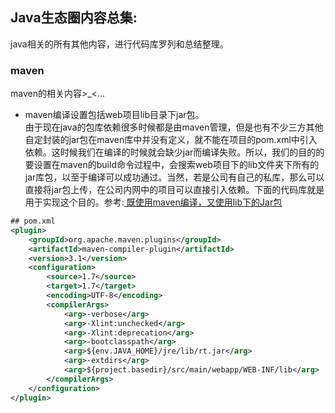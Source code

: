 ## Java生态圈内容总集:<br>
java相关的所有其他内容，进行代码库罗列和总结整理。<br>

### maven<br>
maven的相关内容>_<...<br>
* maven编译设置包括web项目lib目录下jar包。<br>
由于现在java的包库依赖很多时候都是由maven管理，但是也有不少三方其他自定封装的jar包在maven库中并没有定义，就不能在项目的pom.xml中引入依赖。这时候我们在编译的时候就会缺少jar而编译失败。所以，我们的目的的要设置在maven的build命令过程中，会搜索web项目下的lib文件夹下所有的jar库包，以至于编译可以成功通过。当然，若是公司有自己的私库，那么可以直接将jar包上传，在公司内网中的项目可以直接引入依赖。下面的代码库就是用于实现这个目的。参考:[ 既使用maven编译，又使用lib下的Jar包](http://blog.csdn.net/catoop/article/details/48489365)<br>
```xml
## pom.xml
<plugin>
    <groupId>org.apache.maven.plugins</groupId>
    <artifactId>maven-compiler-plugin</artifactId>
    <version>3.1</version>
    <configuration>
        <source>1.7</source>
        <target>1.7</target>
        <encoding>UTF-8</encoding>
        <compilerArgs> 
            <arg>-verbose</arg>
            <arg>-Xlint:unchecked</arg>
            <arg>-Xlint:deprecation</arg>
            <arg>-bootclasspath</arg>
            <arg>${env.JAVA_HOME}/jre/lib/rt.jar</arg>
            <arg>-extdirs</arg> 
            <arg>${project.basedir}/src/main/webapp/WEB-INF/lib</arg>
        </compilerArgs> 
    </configuration>
</plugin>


```

